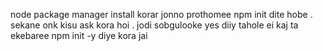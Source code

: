 node package manager install korar jonno prothomee npm init dite hobe . sekane
onk kisu ask kora hoi . jodi sobgulooke yes diiy tahole ei kaj ta ekebaree npm
init -y diye kora jai
